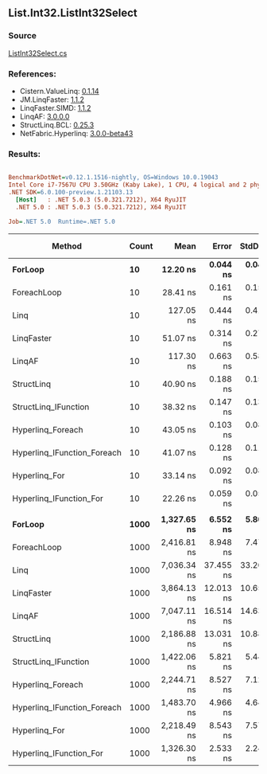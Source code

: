 ﻿## List.Int32.ListInt32Select

### Source
[ListInt32Select.cs](../LinqBenchmarks/List/Int32/ListInt32Select.cs)

### References:
- Cistern.ValueLinq: [0.1.14](https://www.nuget.org/packages/Cistern.ValueLinq/0.1.14)
- JM.LinqFaster: [1.1.2](https://www.nuget.org/packages/JM.LinqFaster/1.1.2)
- LinqFaster.SIMD: [1.1.2](https://www.nuget.org/packages/LinqFaster.SIMD/1.0.3)
- LinqAF: [3.0.0.0](https://www.nuget.org/packages/LinqAF/3.0.0.0)
- StructLinq.BCL: [0.25.3](https://www.nuget.org/packages/StructLinq.BCL/0.25.3)
- NetFabric.Hyperlinq: [3.0.0-beta43](https://www.nuget.org/packages/NetFabric.Hyperlinq/3.0.0-beta43)

### Results:
``` ini

BenchmarkDotNet=v0.12.1.1516-nightly, OS=Windows 10.0.19043
Intel Core i7-7567U CPU 3.50GHz (Kaby Lake), 1 CPU, 4 logical and 2 physical cores
.NET SDK=6.0.100-preview.1.21103.13
  [Host]   : .NET 5.0.3 (5.0.321.7212), X64 RyuJIT
  .NET 5.0 : .NET 5.0.3 (5.0.321.7212), X64 RyuJIT

Job=.NET 5.0  Runtime=.NET 5.0  

```
|                      Method | Count |        Mean |     Error |    StdDev | Ratio | RatioSD |  Gen 0 | Gen 1 | Gen 2 | Allocated |
|---------------------------- |------ |------------:|----------:|----------:|------:|--------:|-------:|------:|------:|----------:|
|                     **ForLoop** |    **10** |    **12.20 ns** |  **0.044 ns** |  **0.041 ns** |  **1.00** |    **0.00** |      **-** |     **-** |     **-** |         **-** |
|                 ForeachLoop |    10 |    28.41 ns |  0.161 ns |  0.151 ns |  2.33 |    0.02 |      - |     - |     - |         - |
|                        Linq |    10 |   127.05 ns |  0.444 ns |  0.415 ns | 10.42 |    0.05 | 0.0343 |     - |     - |      72 B |
|                  LinqFaster |    10 |    51.07 ns |  0.314 ns |  0.278 ns |  4.19 |    0.03 | 0.0459 |     - |     - |      96 B |
|                      LinqAF |    10 |   117.30 ns |  0.663 ns |  0.587 ns |  9.62 |    0.05 |      - |     - |     - |         - |
|                  StructLinq |    10 |    40.90 ns |  0.188 ns |  0.157 ns |  3.35 |    0.02 | 0.0153 |     - |     - |      32 B |
|        StructLinq_IFunction |    10 |    38.32 ns |  0.147 ns |  0.138 ns |  3.14 |    0.02 |      - |     - |     - |         - |
|           Hyperlinq_Foreach |    10 |    43.05 ns |  0.103 ns |  0.086 ns |  3.53 |    0.02 |      - |     - |     - |         - |
| Hyperlinq_IFunction_Foreach |    10 |    41.07 ns |  0.128 ns |  0.113 ns |  3.37 |    0.01 |      - |     - |     - |         - |
|               Hyperlinq_For |    10 |    33.14 ns |  0.092 ns |  0.082 ns |  2.72 |    0.01 |      - |     - |     - |         - |
|     Hyperlinq_IFunction_For |    10 |    22.26 ns |  0.059 ns |  0.053 ns |  1.83 |    0.01 |      - |     - |     - |         - |
|                             |       |             |           |           |       |         |        |       |       |           |
|                     **ForLoop** |  **1000** | **1,327.65 ns** |  **6.552 ns** |  **5.808 ns** |  **1.00** |    **0.00** |      **-** |     **-** |     **-** |         **-** |
|                 ForeachLoop |  1000 | 2,416.81 ns |  8.948 ns |  7.472 ns |  1.82 |    0.01 |      - |     - |     - |         - |
|                        Linq |  1000 | 7,036.34 ns | 37.455 ns | 33.202 ns |  5.30 |    0.03 | 0.0305 |     - |     - |      72 B |
|                  LinqFaster |  1000 | 3,864.13 ns | 12.013 ns | 10.650 ns |  2.91 |    0.01 | 1.9379 |     - |     - |   4,056 B |
|                      LinqAF |  1000 | 7,047.11 ns | 16.514 ns | 14.639 ns |  5.31 |    0.02 |      - |     - |     - |         - |
|                  StructLinq |  1000 | 2,186.88 ns | 13.031 ns | 10.882 ns |  1.65 |    0.01 | 0.0153 |     - |     - |      32 B |
|        StructLinq_IFunction |  1000 | 1,422.06 ns |  5.821 ns |  5.445 ns |  1.07 |    0.00 |      - |     - |     - |         - |
|           Hyperlinq_Foreach |  1000 | 2,244.71 ns |  8.527 ns |  7.120 ns |  1.69 |    0.01 |      - |     - |     - |         - |
| Hyperlinq_IFunction_Foreach |  1000 | 1,483.70 ns |  4.966 ns |  4.645 ns |  1.12 |    0.01 |      - |     - |     - |         - |
|               Hyperlinq_For |  1000 | 2,218.49 ns |  8.543 ns |  7.573 ns |  1.67 |    0.01 |      - |     - |     - |         - |
|     Hyperlinq_IFunction_For |  1000 | 1,326.30 ns |  2.533 ns |  2.246 ns |  1.00 |    0.00 |      - |     - |     - |         - |
